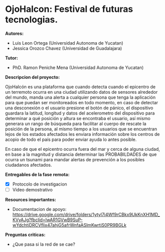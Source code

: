 # OjoHalcon: Festival de futuras tecnologias.
**Autores:**

- Luis Leon Ortega (Universidad Autonoma de Yucatan)
- Jessica Orozco Chavez (Universidad de Guadalajara)

**Tutor:**

- PhD. Ramon Peniche Mena (Universidad Autonoma de Yucatan)

**Descripcion del proyecto:**

OjoHalcón es una plataforma que cuando detecta cuando el epicentro de un terremoto ocurra en una ciudad utilizando datos de sensores alrededor del mundo, manda una alerta a cualquier persona que tenga la aplicación para que puedan ser monitoreados en todo momento, en caso de detectar una desconexión o el usuario presione el botón de pánico, el dispositivo guardara la latitud, longitud y datos del acelerometro del dispositivo para determinar a qué posición y altura se encontraba el usuario, así mismo generara un rango de búsqueda para facilitar al cuerpo de rescate la posición de la persona, al mismo tiempo a los usuarios que se encuentran lejos de los estados afectados les enviara información sobre los centros de acopio de todo el país para poder enviar ayuda lo antes posible.

En caso de que el epicentro ocurra fuera del mar y cerca de alguna ciudad, en base a la magnitud y distancia determinar las PROBABILDADES de que ocurra un tsunami para mandar alertas de prevención a los posibles ciudadanos afectados.

**Entregables de la fase remota:**

- [x] Protocolo de investigacion
- [ ] Video demostrativo

**Resources importantes:**

- Documentacion de apoyo: https://drive.google.com/drive/folders/1ytyl7i4Wf9rCBkx9UkKnXH1MD_KVyAJg?fbclid=IwAR1GVwB9SuP-wYdchtjDRCVflix47ahjG5afrWnfaASlmKwrtiS0PR9BGLk

**Preguntas criticas:**

- ¿Que pasa si la red de se cae?